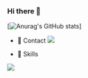 ### Hi there 👋

<!--
**Hanadoggy/Hanadoggy** is a ✨ _special_ ✨ repository because its `README.md` (this file) appears on your GitHub profile.

Here are some ideas to get you started:

- 🔭 I’m currently working on ...
- 🌱 I’m currently learning ...
- 👯 I’m looking to collaborate on ...
- 🤔 I’m looking for help with ...
- 💬 Ask me about ...
- 📫 How to reach me: ...
- 😄 Pronouns: ...
- ⚡ Fun fact: ...
-->
[![Anurag's GitHub stats](https://github-readme-stats.vercel.app/api?username=Hanadoggy&show_icons=true)]

- 💬 Contact
<a href="https://www.linkedin.com/in/익현-배-257457288/"><img src="linkedin"/></a>

- 🔭 Skills
<img src="https://img.shields.io/badge/LinkedIn-#0A66C2?style=flat-square&logo=LinkedIn&logoColor=white"/>
